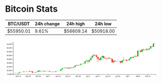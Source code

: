 # Bitcoin Stats

BTC/USDT|24h change|24h high|24h low|
|---|---|---|---|
|$55950.01|9.61%|$56609.14|$50918.00|

<img src="./chart.svg">

